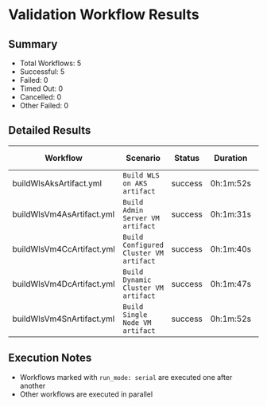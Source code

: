 # Validation Workflow Results

## Summary
- Total Workflows: 5
- Successful: 5
- Failed: 0
- Timed Out: 0
- Cancelled: 0
- Other Failed: 0

## Detailed Results

| Workflow | Scenario | Status | Duration | Run URL |
|----------|----------|---------|-----------|----------|
| buildWlsAksArtifact.yml | `Build WLS on AKS artifact` | success | 0h:1m:52s | [View Run](https://github.com/azure-javaee/weblogic-azure/actions/runs/16395615195) |
| buildWlsVm4AsArtifact.yml | `Build Admin Server VM artifact` | success | 0h:1m:31s | [View Run](https://github.com/azure-javaee/weblogic-azure/actions/runs/16395615935) |
| buildWlsVm4CcArtifact.yml | `Build Configured Cluster VM artifact` | success | 0h:1m:40s | [View Run](https://github.com/azure-javaee/weblogic-azure/actions/runs/16395616679) |
| buildWlsVm4DcArtifact.yml | `Build Dynamic Cluster VM artifact` | success | 0h:1m:47s | [View Run](https://github.com/azure-javaee/weblogic-azure/actions/runs/16395617133) |
| buildWlsVm4SnArtifact.yml | `Build Single Node VM artifact` | success | 0h:1m:52s | [View Run](https://github.com/azure-javaee/weblogic-azure/actions/runs/16395618056) |


## Execution Notes
- Workflows marked with `run_mode: serial` are executed one after another
- Other workflows are executed in parallel
